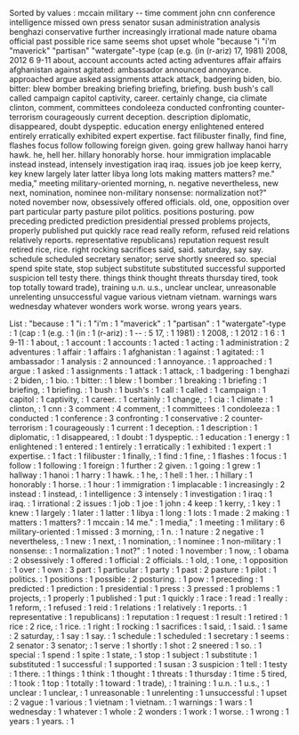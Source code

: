 Sorted by values :
mccain military -- time comment john cnn conference intelligence missed own press senator susan administration analysis benghazi conservative further increasingly irrational made nature obama official past possible rice same seems shot upset whole "because "i "i'm "maverick" "partisan" "watergate"-type (cap (e.g. (in (r-ariz) 17, 1981) 2008, 2012 6 9-11 about, account accounts acted acting adventures affair affairs afghanistan against agitated: ambassador announced annoyance. approached argue asked assignments attack attack, badgering biden, bio. bitter: blew bomber breaking briefing briefing, briefing. bush bush's call called campaign capitol captivity, career. certainly change, cia climate clinton, comment, committees condoleeza conducted confronting counter-terrorism courageously current deception. description diplomatic, disappeared, doubt dyspeptic. education energy enlightened entered entirely erratically exhibited expert expertise. fact filibuster finally, find fine, flashes focus follow following foreign given. going grew hallway hanoi harry hawk. he, hell her. hillary honorably horse. hour immigration implacable instead instead, intensely investigation iraq iraq. issues job joe keep kerry, key knew largely later latter libya long lots making matters matters? me." media," meeting military-oriented morning, n. negative nevertheless, new next, nomination, nominee non-military nonsense: normalization not?" noted november now, obsessively offered officials. old, one, opposition over part particular party pasture pilot politics. positions posturing. pow preceding predicted prediction presidential pressed problems projects, properly published put quickly race read really reform, refused reid relations relatively reports. representative republicans) reputation request result retired rice, rice. right rocking sacrifices said, said. saturday, say say. schedule scheduled secretary senator; serve shortly sneered so. special spend spite state, stop subject substitute substituted successful supported suspicion tell testy there. things think thought threats thursday tired, took top totally toward trade), training u.n. u.s., unclear unclear, unreasonable unrelenting unsuccessful vague various vietnam vietnam. warnings wars wednesday whatever wonders work worse. wrong years years. 

List :
"because : 1
"i : 1
"i'm : 1
"maverick" : 1
"partisan" : 1
"watergate"-type : 1
(cap : 1
(e.g. : 1
(in : 1
(r-ariz) : 1
-- : 5
17, : 1
1981) : 1
2008, : 1
2012 : 1
6 : 1
9-11 : 1
about, : 1
account : 1
accounts : 1
acted : 1
acting : 1
administration : 2
adventures : 1
affair : 1
affairs : 1
afghanistan : 1
against : 1
agitated: : 1
ambassador : 1
analysis : 2
announced : 1
annoyance. : 1
approached : 1
argue : 1
asked : 1
assignments : 1
attack : 1
attack, : 1
badgering : 1
benghazi : 2
biden, : 1
bio. : 1
bitter: : 1
blew : 1
bomber : 1
breaking : 1
briefing : 1
briefing, : 1
briefing. : 1
bush : 1
bush's : 1
call : 1
called : 1
campaign : 1
capitol : 1
captivity, : 1
career. : 1
certainly : 1
change, : 1
cia : 1
climate : 1
clinton, : 1
cnn : 3
comment : 4
comment, : 1
committees : 1
condoleeza : 1
conducted : 1
conference : 3
confronting : 1
conservative : 2
counter-terrorism : 1
courageously : 1
current : 1
deception. : 1
description : 1
diplomatic, : 1
disappeared, : 1
doubt : 1
dyspeptic. : 1
education : 1
energy : 1
enlightened : 1
entered : 1
entirely : 1
erratically : 1
exhibited : 1
expert : 1
expertise. : 1
fact : 1
filibuster : 1
finally, : 1
find : 1
fine, : 1
flashes : 1
focus : 1
follow : 1
following : 1
foreign : 1
further : 2
given. : 1
going : 1
grew : 1
hallway : 1
hanoi : 1
harry : 1
hawk. : 1
he, : 1
hell : 1
her. : 1
hillary : 1
honorably : 1
horse. : 1
hour : 1
immigration : 1
implacable : 1
increasingly : 2
instead : 1
instead, : 1
intelligence : 3
intensely : 1
investigation : 1
iraq : 1
iraq. : 1
irrational : 2
issues : 1
job : 1
joe : 1
john : 4
keep : 1
kerry, : 1
key : 1
knew : 1
largely : 1
later : 1
latter : 1
libya : 1
long : 1
lots : 1
made : 2
making : 1
matters : 1
matters? : 1
mccain : 14
me." : 1
media," : 1
meeting : 1
military : 6
military-oriented : 1
missed : 3
morning, : 1
n. : 1
nature : 2
negative : 1
nevertheless, : 1
new : 1
next, : 1
nomination, : 1
nominee : 1
non-military : 1
nonsense: : 1
normalization : 1
not?" : 1
noted : 1
november : 1
now, : 1
obama : 2
obsessively : 1
offered : 1
official : 2
officials. : 1
old, : 1
one, : 1
opposition : 1
over : 1
own : 3
part : 1
particular : 1
party : 1
past : 2
pasture : 1
pilot : 1
politics. : 1
positions : 1
possible : 2
posturing. : 1
pow : 1
preceding : 1
predicted : 1
prediction : 1
presidential : 1
press : 3
pressed : 1
problems : 1
projects, : 1
properly : 1
published : 1
put : 1
quickly : 1
race : 1
read : 1
really : 1
reform, : 1
refused : 1
reid : 1
relations : 1
relatively : 1
reports. : 1
representative : 1
republicans) : 1
reputation : 1
request : 1
result : 1
retired : 1
rice : 2
rice, : 1
rice. : 1
right : 1
rocking : 1
sacrifices : 1
said, : 1
said. : 1
same : 2
saturday, : 1
say : 1
say. : 1
schedule : 1
scheduled : 1
secretary : 1
seems : 2
senator : 3
senator; : 1
serve : 1
shortly : 1
shot : 2
sneered : 1
so. : 1
special : 1
spend : 1
spite : 1
state, : 1
stop : 1
subject : 1
substitute : 1
substituted : 1
successful : 1
supported : 1
susan : 3
suspicion : 1
tell : 1
testy : 1
there. : 1
things : 1
think : 1
thought : 1
threats : 1
thursday : 1
time : 5
tired, : 1
took : 1
top : 1
totally : 1
toward : 1
trade), : 1
training : 1
u.n. : 1
u.s., : 1
unclear : 1
unclear, : 1
unreasonable : 1
unrelenting : 1
unsuccessful : 1
upset : 2
vague : 1
various : 1
vietnam : 1
vietnam. : 1
warnings : 1
wars : 1
wednesday : 1
whatever : 1
whole : 2
wonders : 1
work : 1
worse. : 1
wrong : 1
years : 1
years. : 1

